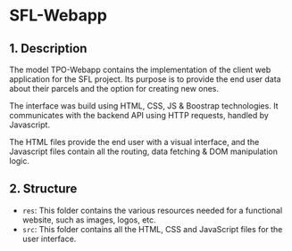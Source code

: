 # SFL-Webapp

## 1. Description
The model TPO-Webapp contains the implementation of the client web application for the SFL project. Its purpose is to provide the end user data about their parcels and the option for creating new ones. 

The interface was build using HTML, CSS, JS & Boostrap technologies. It communicates with the backend API using HTTP requests, handled by Javascript. 

The HTML files provide the end user with a visual interface, and the Javascript files contain all the routing, data fetching & DOM manipulation logic.


## 2. Structure
- `res`: This folder contains the various resources needed for a functional website, such as images, logos, etc.
- `src`: This folder contains all the HTML, CSS and JavaScript files for the user interface.
